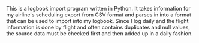 This is a logbook import program written in Python. It takes information for my airline's scheduling export from CSV format and parses in into a format that can be used to import into my logbook. Since I log daily and the flight information is done by flight and often contains duplicates and null values, the source data must be checked first and then added up in a daily fashion.